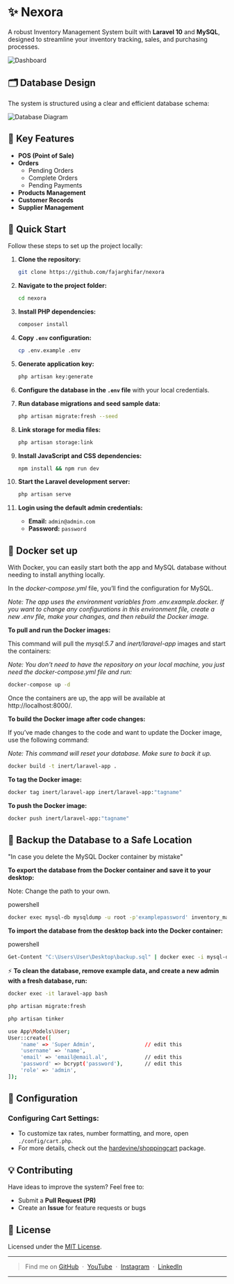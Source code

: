 # ✨ Nexora

A robust Inventory Management System built with **Laravel 10** and **MySQL**, designed to streamline your inventory tracking, sales, and purchasing processes.

![Dashboard](https://github.com/user-attachments/assets/1df45f1d-aaed-4299-9b90-35e7f47dc7ea)

## 🗂️ Database Design

The system is structured using a clear and efficient database schema:

![Database Diagram](https://github.com/fajarghifar/inventory-management-system/assets/71541409/0c7d4163-96f5-4724-8741-4615e52ecf98)

## 🌟 Key Features

-   **POS (Point of Sale)**
-   **Orders**
    -   Pending Orders
    -   Complete Orders
    -   Pending Payments
-   **Products Management**
-   **Customer Records**
-   **Supplier Management**

## 🚀 Quick Start

Follow these steps to set up the project locally:

1. **Clone the repository:**

    ```bash
    git clone https://github.com/fajarghifar/nexora
    ```

2. **Navigate to the project folder:**

    ```bash
    cd nexora
    ```

3. **Install PHP dependencies:**

    ```bash
    composer install
    ```

4. **Copy `.env` configuration:**

    ```bash
    cp .env.example .env
    ```

5. **Generate application key:**

    ```bash
    php artisan key:generate
    ```

6. **Configure the database in the `.env` file** with your local credentials.

7. **Run database migrations and seed sample data:**

    ```bash
    php artisan migrate:fresh --seed
    ```

8. **Link storage for media files:**

    ```bash
    php artisan storage:link
    ```

9. **Install JavaScript and CSS dependencies:**

    ```bash
    npm install && npm run dev
    ```

10. **Start the Laravel development server:**

    ```bash
    php artisan serve
    ```

11. **Login using the default admin credentials:**

    - **Email:** `admin@admin.com`
    - **Password:** `password`

## 🐋 Docker set up

With Docker, you can easily start both the app and MySQL database without needing to install anything locally.

In the _docker-compose.yml_ file, you’ll find the configuration for MySQL.

_Note: The app uses the environment variables from .env.example.docker. If you want to change any configurations in this environment file, create a new .env file, make your changes, and then rebuild the Docker image._

**To pull and run the Docker images:**

This command will pull the _mysql:5.7_ and _inert/laravel-app_ images and start the containers:

_Note: You don't need to have the repository on your local machine, you just need the docker-compose.yml file and run:_

```bash
docker-compose up -d
```

Once the containers are up, the app will be available at http://localhost:8000/.

**To build the Docker image after code changes:**

If you’ve made changes to the code and want to update the Docker image, use the following command:

_Note: This command will reset your database. Make sure to back it up._

```bash
docker build -t inert/laravel-app .
```

**To tag the Docker image:**

```bash
docker tag inert/laravel-app inert/laravel-app:"tagname"
```

**To push the Docker image:**

```bash
docker push inert/laravel-app:"tagname"
```

## 💾 Backup the Database to a Safe Location

"In case you delete the MySQL Docker container by mistake"

**To export the database from the Docker container and save it to your desktop:**

Note: Change the path to your own.

powershell

```bash
docker exec mysql-db mysqldump -u root -p'examplepassword' inventory_management_system > "C:\Users\User\Desktop\backup.sql"
```

**To import the database from the desktop back into the Docker container:**

powershell

```bash
Get-Content "C:\Users\User\Desktop\backup.sql" | docker exec -i mysql-db mysql -u root -p'examplepassword' inventory_management_system
```

⚡ **To clean the database, remove example data, and create a new admin with a fresh database, run:**

```bash
docker exec -it laravel-app bash
```

```bash
php artisan migrate:fresh
```

```bash
php artisan tinker
```

```bash
use App\Models\User;
User::create([
    'name' => 'Super Admin',                // edit this
    'username' => 'name',
    'email' => 'email@email.al',            // edit this
    'password' => bcrypt('password'),       // edit this
    'role' => 'admin',
]);
```

## 🔧 Configuration

### Configuring Cart Settings:

-   To customize tax rates, number formatting, and more, open `./config/cart.php`.
-   For more details, check out the [hardevine/shoppingcart](https://packagist.org/packages/hardevine/shoppingcart) package.

## 💡 Contributing

Have ideas to improve the system? Feel free to:

-   Submit a **Pull Request (PR)**
-   Create an **Issue** for feature requests or bugs

## 📄 License

Licensed under the [MIT License](LICENSE).

---

> Find me on [GitHub](https://github.com/fajarghifar) &nbsp;&middot;&nbsp; [YouTube](https://www.youtube.com/@fajarghifar) &nbsp;&middot;&nbsp; [Instagram](https://instagram.com/fajarghifar) &nbsp;&middot;&nbsp; [LinkedIn](https://www.linkedin.com/in/fajarghifar/)

---
